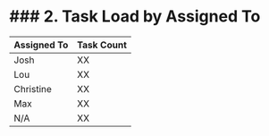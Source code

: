 # ### 2. Task Load by Assigned To

| Assigned To | Task Count |
|---|---|
| Josh | XX |
| Lou | XX |
| Christine | XX |
| Max | XX |
| N/A | XX |
